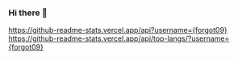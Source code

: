 ### Hi there 👋
https://github-readme-stats.vercel.app/api?username={forgot09}
https://github-readme-stats.vercel.app/api/top-langs/?username={forgot09}
